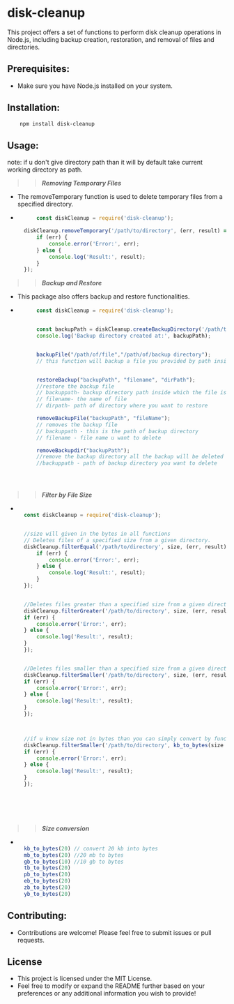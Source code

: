 # disk-cleanup
This project offers a set of functions to perform disk cleanup operations in Node.js, including backup creation, restoration, and removal of files and directories.

## Prerequisites:
- Make sure you have Node.js installed on your system.

## Installation:
```bash
    npm install disk-cleanup
```

## Usage:

note: if u don't give directory path than it will by default take current working directory as path. 

>> ***Removing Temporary Files***
- The removeTemporary function is used to delete temporary files from a specified directory.
- ```js
        const diskCleanup = require('disk-cleanup');

    diskCleanup.removeTemporary('/path/to/directory', (err, result) => {
        if (err) {
            console.error('Error:', err);
        } else {
            console.log('Result:', result);
        }
    });

    ```


>> ***Backup and Restore***
- This package also offers backup and restore functionalities.
- ```js
        const diskCleanup = require('disk-cleanup');


        const backupPath = diskCleanup.createBackupDirectory('/path/to/directory');  // this function will create a backup directory inside the directory given by you
        console.log('Backup directory created at:', backupPath); 


        backupFile("/path/of/file","/path/of/backup directory");
        // this function will backup a file you provided by path inside backup directory path you provided.


        restoreBackup("backupPath", "filename", "dirPath");
        //restore the backup file
        // backuppath- backup directory path inside which the file is saved or backup.
        // filename- the name of file
        // dirpath- path of directory where you want to restore

        removeBackupFile("backupPath", "fileName");
        // removes the backup file
        // backuppath - this is the path of backup directory
        // filename - file name u want to delete

        removeBackupdir("backupPath");
        //remove the backup directory all the backup will be deleted
        //backuppath - path of backup directory you want to delete





    ```

>> ***Filter by File Size***
- ```js

    const diskCleanup = require('disk-cleanup');


    //size will given in the bytes in all functions
    // Deletes files of a specified size from a given directory.
    diskCleanup.filterEqual('/path/to/directory', size, (err, result) => { 
        if (err) {
            console.error('Error:', err);
        } else {
            console.log('Result:', result);
        }
    });


    //Deletes files greater than a specified size from a given directory.
    diskCleanup.filterGreater('/path/to/directory', size, (err, result) => {
    if (err) {
        console.error('Error:', err);
    } else {
        console.log('Result:', result);
    }
    });


    //Deletes files smaller than a specified size from a given directory.
    diskCleanup.filterSmaller('/path/to/directory', size, (err, result) => {
    if (err) {
        console.error('Error:', err);
    } else {
        console.log('Result:', result);
    }
    });



    //if u know size not in bytes than you can simply convert by functions:
    diskCleanup.filterSmaller('/path/to/directory', kb_to_bytes(size in bytes), (err, result) => {
    if (err) {
        console.error('Error:', err);
    } else {
        console.log('Result:', result);
    }
    });




    
    ```

>> ***Size conversion***
- ```js

    kb_to_bytes(20) // convert 20 kb into bytes
    mb_to_bytes(20) //20 mb to bytes
    gb_to_bytes(10) //10 gb to bytes
    tb_to_bytes(20)
    pb_to_bytes(20)
    eb_to_bytes(20)
    zb_to_bytes(20)
    yb_to_bytes(20)

    ```

## Contributing:

- Contributions are welcome! Please feel free to submit issues or pull requests. 

## License
- This project is licensed under the MIT License.
- Feel free to modify or expand the README further based on your preferences or any additional information you wish to provide!



